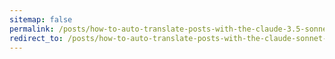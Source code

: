 ```yaml
---
sitemap: false
permalink: /posts/how-to-auto-translate-posts-with-the-claude-3.5-sonnet-api-1/
redirect_to: /posts/how-to-auto-translate-posts-with-the-claude-sonnet-4-api-1/
---
```

